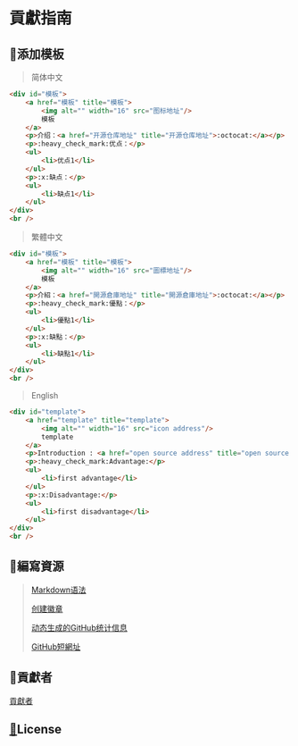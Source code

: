 # 貢獻指南
## :memo:添加模板

> 简体中文

```html
<div id="模板">
    <a href="模板" title="模板">
        <img alt="" width="16" src="图标地址"/>
        模板
    </a>
    <p>介绍：<a href="开源仓库地址" title="开源仓库地址">:octocat:</a></p>
    <p>:heavy_check_mark:优点：</p>
    <ul>
        <li>优点1</li>
    </ul>
    <p>:x:缺点：</p>
    <ul>
        <li>缺点1</li>
    </ul>
</div>
<br />
```

> 繁體中文

```html
<div id="模板">
    <a href="模板" title="模板">
        <img alt="" width="16" src="圖標地址"/>
        模板
    </a>
    <p>介紹：<a href="開源倉庫地址" title="開源倉庫地址">:octocat:</a></p>
    <p>:heavy_check_mark:優點：</p>
    <ul>
        <li>優點1</li>
    </ul>
    <p>:x:缺點：</p>
    <ul>
        <li>缺點1</li>
    </ul>
</div>
<br />
```

> English

```html
<div id="template">
    <a href="template" title="template">
        <img alt="" width="16" src="icon address"/>
        template
    </a>
    <p>Introduction : <a href="open source address" title="open source address">:octocat:</a></p>
    <p>:heavy_check_mark:Advantage:</p>
    <ul>
        <li>first advantage</li>
    </ul>
    <p>:x:Disadvantage:</p>
    <ul>
        <li>first disadvantage</li>
    </ul>
</div>
<br />
```

## :book:編寫資源

> [Markdown语法](https://github.com/guodongxiaren/README)
> 
> [创建徽章](https://shields.io/)
> 
> [动态生成的GitHub统计信息](https://github.com/anuraghazra/github-readme-stats)
> 
> [GitHub短網址](https://git.io/)

## :two_men_holding_hands:貢獻者
<a href="https://github.com/verloren-droom/Kokea/graphs/contributors">貢獻者</a>

## <a href="LICENSE">:page_with_curl:</a>License
